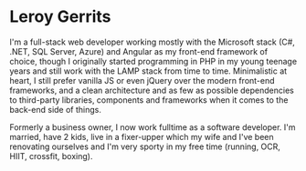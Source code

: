 # Leroy Gerrits

I'm a full-stack web developer working mostly with the Microsoft stack (C#, .NET, SQL Server, Azure) and Angular as my front-end framework of choice, though I originally started programming in PHP in my young teenage years and still work with the LAMP stack from time to time. Minimalistic at heart, I still prefer vanilla JS or even jQuery over the modern front-end frameworks, and a clean architecture and as few as possible dependencies to third-party libraries, components and frameworks when it comes to the back-end side of things. 

Formerly a business owner, I now work fulltime as a software developer. I'm married, have 2 kids, live in a fixer-upper which my wife and I've been renovating ourselves and I'm very sporty in my free time (running, OCR, HIIT, crossfit, boxing).
